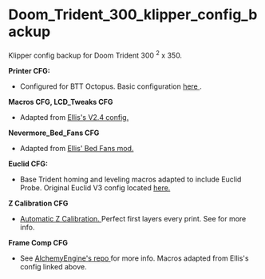 # Doom_Trident_300_klipper_config_backup

Klipper config backup for Doom Trident 300 <sup>2</sup> x 350.

**Printer CFG:**

- Configured for BTT Octopus. Basic configuration <a href="https://github.com/VoronDesign/Voron-Trident/blob/main/Firmware/Octopus/Trident_Octopus_Config.cfg"> here </a>.

**Macros CFG, LCD_Tweaks CFG**

- Adapted from <a href= "https://github.com/AndrewEllis93/v2.247_backup_klipper_config"> Ellis's V2.4 config. </a>

**Nevermore_Bed_Fans CFG**

- Adapted from <a href= "https://github.com/VoronDesign/VoronUsers/tree/master/printer_mods/Ellis/Bed_Fans"> Ellis' Bed Fans mod. </a>

**Euclid CFG:**

- Base Trident homing and leveling macros adapted to include Euclid Probe. Original Euclid V3 config located <a href= "https://github.com/nionio6915/Euclid_Probe/blob/main/Firmware_Examples/Klipper/00-euclid_exampleV3.cfg"> here. </a>

**Z Calibration CFG**

- <a href= "https://github.com/protoloft/klipper_z_calibration"> Automatic Z Calibration. </a> Perfect first layers every print. See  for more info.

**Frame Comp CFG**

- See <a href= "https://github.com/alchemyEngine/klipper_frame_expansion_comp"> AlchemyEngine's repo </a> for more info. Macros adapted from Ellis's config linked above.
